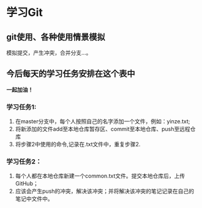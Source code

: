 # 学习Git

## git使用、各种使用情景模拟
  模拟提交，产生冲突，合并分支...。

## 今后每天的学习任务安排在这个表中
  **一起加油！**

### 学习任务1:

  1. 在master分支中，每个人按照自己的名字添加一个文件，例如：yinze.txt;
  2. 将新添加的文件add至本地仓库暂存区、commit至本地仓库、push至远程仓库
  3. 将步骤2中使用的命令,记录在.txt文件中，重复步骤2.

### 学习任务2：
  1. 每个人都在本地仓库新建一个common.txt文件。提交本地仓库后，上传GitHub；
  2. 应该会产生push的冲突，解决该冲突；并将解决该冲突的笔记记录在自己的笔记中文件中。
